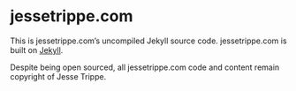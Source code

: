 # jessetrippe.com

This is jessetrippe.com’s uncompiled Jekyll source code. jessetrippe.com is built on [Jekyll](https://github.com/mojombo/jekyll).

Despite being open sourced, all jessetrippe.com code and content remain copyright of Jesse Trippe.
